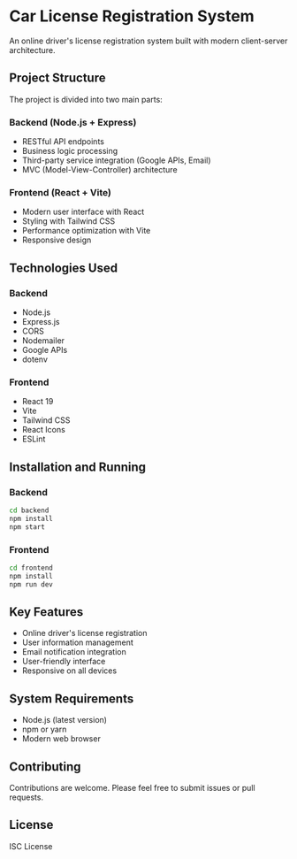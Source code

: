 # Car License Registration System

An online driver's license registration system built with modern client-server architecture.

## Project Structure

The project is divided into two main parts:

### Backend (Node.js + Express)
- RESTful API endpoints
- Business logic processing
- Third-party service integration (Google APIs, Email)
- MVC (Model-View-Controller) architecture

### Frontend (React + Vite)
- Modern user interface with React
- Styling with Tailwind CSS
- Performance optimization with Vite
- Responsive design

## Technologies Used

### Backend
- Node.js
- Express.js
- CORS
- Nodemailer
- Google APIs
- dotenv

### Frontend
- React 19
- Vite
- Tailwind CSS
- React Icons
- ESLint

## Installation and Running

### Backend
```bash
cd backend
npm install
npm start
```

### Frontend
```bash
cd frontend
npm install
npm run dev
```

## Key Features
- Online driver's license registration
- User information management
- Email notification integration
- User-friendly interface
- Responsive on all devices

## System Requirements
- Node.js (latest version)
- npm or yarn
- Modern web browser

## Contributing
Contributions are welcome. Please feel free to submit issues or pull requests.

## License
ISC License 